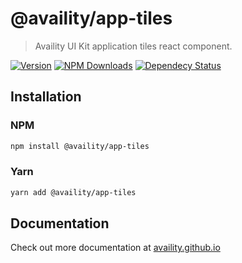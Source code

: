 # @availity/app-tiles

> Availity UI Kit application tiles react component.

[![Version](https://img.shields.io/npm/v/@availity/app-tiles.svg?style=for-the-badge)](https://www.npmjs.com/package/@availity/app-tiles)
[![NPM Downloads](https://img.shields.io/npm/dt/@availity/app-tiles.svg?style=for-the-badge)](https://www.npmjs.com/package/@availity/app-tiles)
[![Dependecy Status](https://img.shields.io/librariesio/release/npm/@availity/app-tiles?style=for-the-badge)](https://github.com/Availity/availity-react/blob/master/packages/app-tiles/package.json)

## Installation

### NPM

```bash
npm install @availity/app-tiles
```

### Yarn

```bash
yarn add @availity/app-tiles
```

## Documentation

Check out more documentation at [availity.github.io](https://availity.github.io/availity-react/components/app-tiles)
